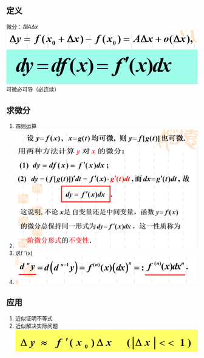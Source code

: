 ## 定义
微分：$指A\Delta x$
![](images/2022-11-02-22-41-25.png)
![](images/2022-11-02-22-42-04.png)
可微必可导（必连续）

## 求微分
1. 四则运算
2. ![](images/2022-11-02-22-45-42.png)
3. 求f '(x)
4. ![](images/2022-11-02-22-46-34.png)

## 应用
1. 近似证明不等式
2. 近似解决实际问题
![](images/2022-11-02-22-48-05.png)